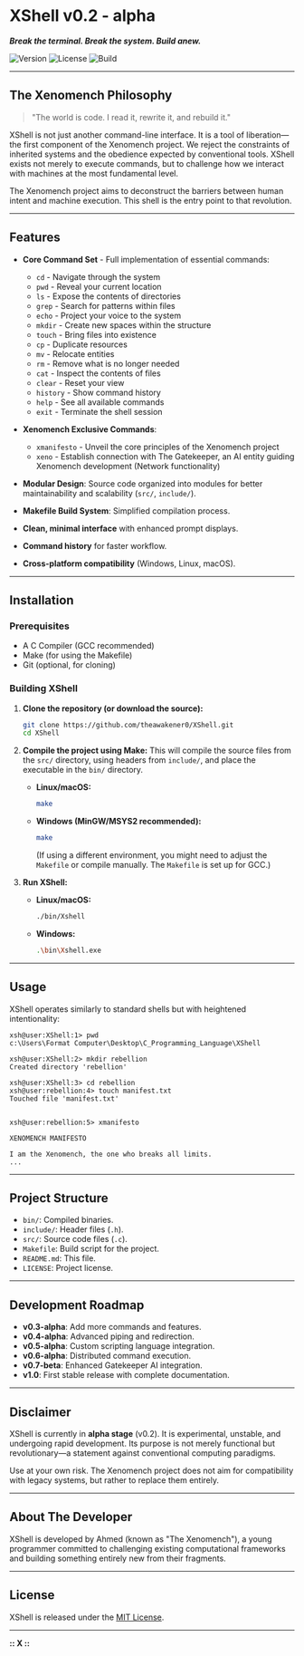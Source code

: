 # XShell v0.2 - alpha

**_Break the terminal. Break the system. Build anew._**

![Version](https://img.shields.io/badge/version-v0.2--alpha-orange) ![License](https://img.shields.io/badge/license-MIT-blue) ![Build](https://img.shields.io/badge/build-passing-brightgreen)

---

## The Xenomench Philosophy

> "The world is code. I read it, rewrite it, and rebuild it."

XShell is not just another command-line interface. It is a tool of liberation—the first component of the Xenomench project. We reject the constraints of inherited systems and the obedience expected by conventional tools. XShell exists not merely to execute commands, but to challenge how we interact with machines at the most fundamental level.

The Xenomench project aims to deconstruct the barriers between human intent and machine execution. This shell is the entry point to that revolution.

---

## Features

- **Core Command Set** - Full implementation of essential commands:
  - `cd` - Navigate through the system
  - `pwd` - Reveal your current location
  - `ls` - Expose the contents of directories
  - `grep` - Search for patterns within files
  - `echo` - Project your voice to the system
  - `mkdir` - Create new spaces within the structure
  - `touch` - Bring files into existence
  - `cp` - Duplicate resources
  - `mv` - Relocate entities
  - `rm` - Remove what is no longer needed
  - `cat` - Inspect the contents of files
  - `clear` - Reset your view
  - `history` - Show command history
  - `help` - See all available commands
  - `exit` - Terminate the shell session

- **Xenomench Exclusive Commands**:
  - `xmanifesto` - Unveil the core principles of the Xenomench project
  - `xeno` - Establish connection with The Gatekeeper, an AI entity guiding Xenomench development (Network functionality)

- **Modular Design**: Source code organized into modules for better maintainability and scalability (`src/`, `include/`).
- **Makefile Build System**: Simplified compilation process.
- **Clean, minimal interface** with enhanced prompt displays.
- **Command history** for faster workflow.
- **Cross-platform compatibility** (Windows, Linux, macOS).

---

## Installation

### Prerequisites

- A C Compiler (GCC recommended)
- Make (for using the Makefile)
- Git (optional, for cloning)

### Building XShell

1.  **Clone the repository (or download the source):**
    ```bash
    git clone https://github.com/theawakener0/XShell.git
    cd XShell
    ```

2.  **Compile the project using Make:**
    This will compile the source files from the `src/` directory, using headers from `include/`, and place the executable in the `bin/` directory.

    -   **Linux/macOS:**
        ```bash
        make
        ```
    -   **Windows (MinGW/MSYS2 recommended):**
        ```bash
        make
        ```
        (If using a different environment, you might need to adjust the `Makefile` or compile manually. The `Makefile` is set up for GCC.)

3.  **Run XShell:**
    -   **Linux/macOS:**
        ```bash
        ./bin/Xshell
        ```
    -   **Windows:**
        ```bash
        .\bin\Xshell.exe
        ```

---

## Usage

XShell operates similarly to standard shells but with heightened intentionality:

```
xsh@user:XShell:1> pwd
c:\Users\Format Computer\Desktop\C_Programming_Language\XShell

xsh@user:XShell:2> mkdir rebellion
Created directory 'rebellion'

xsh@user:XShell:3> cd rebellion
xsh@user:rebellion:4> touch manifest.txt
Touched file 'manifest.txt'


xsh@user:rebellion:5> xmanifesto

XENOMENCH MANIFESTO

I am the Xenomench, the one who breaks all limits.
...
```

---

## Project Structure

-   `bin/`: Compiled binaries.
-   `include/`: Header files (`.h`).
-   `src/`: Source code files (`.c`).
-   `Makefile`: Build script for the project.
-   `README.md`: This file.
-   `LICENSE`: Project license.

---

## Development Roadmap

- **v0.3-alpha**: Add more commands and features.
- **v0.4-alpha**: Advanced piping and redirection.
- **v0.5-alpha**: Custom scripting language integration.
- **v0.6-alpha**: Distributed command execution.
- **v0.7-beta**: Enhanced Gatekeeper AI integration.
- **v1.0**: First stable release with complete documentation.

---

## Disclaimer

XShell is currently in **alpha stage** (v0.2). It is experimental, unstable, and undergoing rapid development. Its purpose is not merely functional but revolutionary—a statement against conventional computing paradigms.

Use at your own risk. The Xenomench project does not aim for compatibility with legacy systems, but rather to replace them entirely.

---

## About The Developer

XShell is developed by Ahmed (known as "The Xenomench"), a young programmer committed to challenging existing computational frameworks and building something entirely new from their fragments.

---

## License

XShell is released under the [MIT License](LICENSE).

---

**:: X ::**
